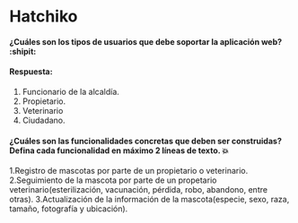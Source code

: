 # Hatchiko

#### ¿Cuáles son los tipos de usuarios que debe soportar la aplicación web? :shipit:

#### Respuesta: 
1. Funcionario de la alcaldía. 
2. Propietario.
3. Veterinario 
4. Ciudadano.

#### ¿Cuáles son las funcionalidades concretas que deben ser construidas? Defina cada funcionalidad en máximo 2 líneas de texto. :boom:
1.Registro de mascotas por parte de un propietario o veterinario.
2.Seguimiento de la mascota por parte de un propetario veterinario(esterilización, vacunación, pérdida, robo, abandono, entre otras).
3.Actualización de la información de la mascota(especie, sexo, raza, tamaño, fotografía y ubicación).
